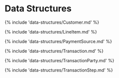 # Data Structures

{% include 'data-structures/Customer.md' %}

{% include 'data-structures/LineItem.md' %}

{% include 'data-structures/PaymentSource.md' %}

{% include 'data-structures/Transaction.md' %}

{% include 'data-structures/TransactionParty.md' %}

{% include 'data-structures/TransactionStep.md' %}
